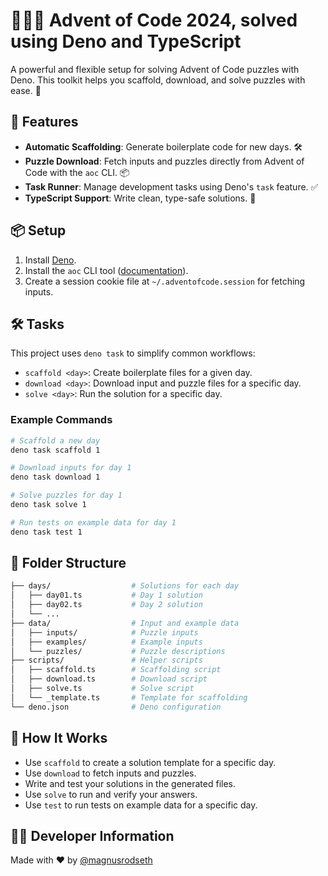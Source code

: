 # 🎅🏽🦖 Advent of Code 2024, solved using Deno and TypeScript

A powerful and flexible setup for solving Advent of Code puzzles with Deno. This toolkit helps you scaffold, download, and solve puzzles with ease. 🧩

## 🚀 Features

- **Automatic Scaffolding**: Generate boilerplate code for new days. 🛠️
- **Puzzle Download**: Fetch inputs and puzzles directly from Advent of Code with the `aoc` CLI. 📦
- **Task Runner**: Manage development tasks using Deno's `task` feature. ✅
- **TypeScript Support**: Write clean, type-safe solutions. 📜

## 📦 Setup

1. Install [Deno](https://deno.land/).
2. Install the `aoc` CLI tool ([documentation](https://github.com/scarvalhojr/aoc-cli)).
3. Create a session cookie file at `~/.adventofcode.session` for fetching inputs.

## 🛠️ Tasks

This project uses `deno task` to simplify common workflows:

- `scaffold <day>`: Create boilerplate files for a given day.
- `download <day>`: Download input and puzzle files for a specific day.
- `solve <day>`: Run the solution for a specific day.

### Example Commands

```bash
# Scaffold a new day
deno task scaffold 1

# Download inputs for day 1
deno task download 1

# Solve puzzles for day 1
deno task solve 1

# Run tests on example data for day 1
deno task test 1
```

## 📂 Folder Structure

```bash
├── days/                  # Solutions for each day
│   ├── day01.ts           # Day 1 solution
│   ├── day02.ts           # Day 2 solution
│   └── ...
├── data/                  # Input and example data
│   ├── inputs/            # Puzzle inputs
│   ├── examples/          # Example inputs
│   └── puzzles/           # Puzzle descriptions
├── scripts/               # Helper scripts
│   ├── scaffold.ts        # Scaffolding script
│   ├── download.ts        # Download script
│   ├── solve.ts           # Solve script
│   └── _template.ts       # Template for scaffolding
└── deno.json              # Deno configuration
```

## 🌟 How It Works

- Use `scaffold` to create a solution template for a specific day.
- Use `download` to fetch inputs and puzzles.
- Write and test your solutions in the generated files.
- Use `solve` to run and verify your answers.
- Use `test` to run tests on example data for a specific day.

## 👋🏽 Developer Information

Made with ❤️ by [@magnusrodseth](https://github.com/magnusrodseth)

